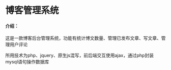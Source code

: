 # 博客管理系统

#### 介绍：

这是一款博客后台管理系统，功能有统计博文数量、管理已发布文章、写文章、管理用户评论

所用技术为php、jquery、原生js混写，前后端交互使用ajax，通过php封装mysql语句操作数据库